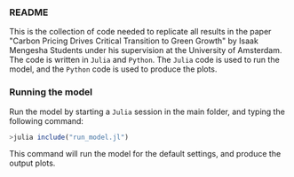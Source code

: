 ### README
This is the collection of code needed to replicate all results in the paper "Carbon Pricing Drives Critical Transition to Green Growth" by Isaak Mengesha Students under his supervision at the University of Amsterdam. The code is written in `Julia` and `Python`. The `Julia` code is used to run the model, and the `Python` code is used to produce the plots.



### Running the model

Run the model by starting a `Julia` session in the main folder, and typing the following command:

```julia
>julia include("run_model.jl")
```
This command will run the model for the default settings, and produce the output plots.